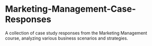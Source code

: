 # Marketing-Management-Case-Responses
 A collection of case study responses from the Marketing Management course, analyzing various business scenarios and strategies.
